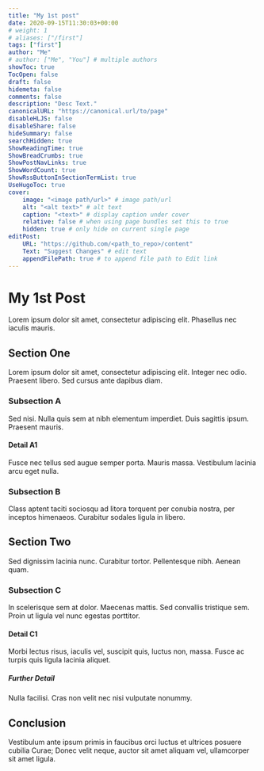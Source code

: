 ```yaml
---
title: "My 1st post"
date: 2020-09-15T11:30:03+00:00
# weight: 1
# aliases: ["/first"]
tags: ["first"]
author: "Me"
# author: ["Me", "You"] # multiple authors
showToc: true
TocOpen: false
draft: false
hidemeta: false
comments: false
description: "Desc Text."
canonicalURL: "https://canonical.url/to/page"
disableHLJS: false
disableShare: false
hideSummary: false
searchHidden: true
ShowReadingTime: true
ShowBreadCrumbs: true
ShowPostNavLinks: true
ShowWordCount: true
ShowRssButtonInSectionTermList: true
UseHugoToc: true
cover:
    image: "<image path/url>" # image path/url
    alt: "<alt text>" # alt text
    caption: "<text>" # display caption under cover
    relative: false # when using page bundles set this to true
    hidden: true # only hide on current single page
editPost:
    URL: "https://github.com/<path_to_repo>/content"
    Text: "Suggest Changes" # edit text
    appendFilePath: true # to append file path to Edit link
---
```


# My 1st Post

Lorem ipsum dolor sit amet, consectetur adipiscing elit. Phasellus nec iaculis mauris.

## Section One

Lorem ipsum dolor sit amet, consectetur adipiscing elit. Integer nec odio. Praesent libero. Sed cursus ante dapibus diam.

### Subsection A

Sed nisi. Nulla quis sem at nibh elementum imperdiet. Duis sagittis ipsum. Praesent mauris.

#### Detail A1

Fusce nec tellus sed augue semper porta. Mauris massa. Vestibulum lacinia arcu eget nulla.

### Subsection B

Class aptent taciti sociosqu ad litora torquent per conubia nostra, per inceptos himenaeos. Curabitur sodales ligula in libero.

## Section Two

Sed dignissim lacinia nunc. Curabitur tortor. Pellentesque nibh. Aenean quam.

### Subsection C

In scelerisque sem at dolor. Maecenas mattis. Sed convallis tristique sem. Proin ut ligula vel nunc egestas porttitor.

#### Detail C1

Morbi lectus risus, iaculis vel, suscipit quis, luctus non, massa. Fusce ac turpis quis ligula lacinia aliquet.

##### Further Detail

Nulla facilisi. Cras non velit nec nisi vulputate nonummy.

## Conclusion

Vestibulum ante ipsum primis in faucibus orci luctus et ultrices posuere cubilia Curae; Donec velit neque, auctor sit amet aliquam vel, ullamcorper sit amet ligula.
